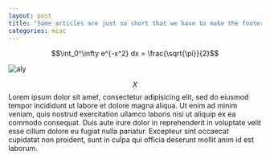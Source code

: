 ```yaml
---
layout: post
title: "Some articles are just so short that we have to make the footer stick"
categories: misc
---
```



 $$\int_0^\infty e^{-x^2} dx = \frac{\sqrt{\pi}}{2}$$

![aly](https://menca.netlify.app/images/07-2.jpg)

$$ X $$
Lorem ipsum dolor sit amet, consectetur adipisicing elit, sed do eiusmod tempor incididunt ut labore et dolore magna aliqua. Ut enim ad minim veniam, quis nostrud exercitation ullamco laboris nisi ut aliquip ex ea commodo consequat. Duis aute irure dolor in reprehenderit in voluptate velit esse cillum dolore eu fugiat nulla pariatur. Excepteur sint occaecat cupidatat non proident, sunt in culpa qui officia deserunt mollit anim id est laborum.
